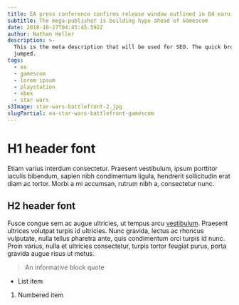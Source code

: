 ```yaml
---
title: EA press conference confirms release window outlined in Q4 earnings call
subtitle: The mega-publisher is building hype ahead of Gamescom
date: 2018-10-27T04:45:45.592Z
author: Nathan Heller
description: >-
  This is the meta description that will be used for SEO. The quick brown fox
  jumped.
tags:
  - ea
  - gamescom
  - lorem ipsum
  - playstation
  - xbox
  - star wars
s3Image: star-wars-battlefront-2.jpg
slugPartial: ea-star-wars-battlefront-gamescom
---
```

# H1 header font

Etiam varius interdum consectetur. Praesent vestibulum, ipsum porttitor iaculis bibendum, sapien nibh condimentum ligula, hendrerit sollicitudin erat diam ac tortor. Morbi a mi accumsan, rutrum nibh a, consectetur nunc.

## H2 header font

Fusce congue sem ac augue ultricies, ut tempus arcu [vestibulum](https://google.com). Praesent ultrices volutpat turpis id ultricies. Nunc gravida, lectus ac rhoncus vulputate, nulla tellus pharetra ante, quis condimentum orci turpis id nunc. Proin varius, nulla et ultricies consectetur, turpis tortor feugiat purus, porta gravida augue risus ut metus.

> An informative block quote 

* List item

1. Numbered item
